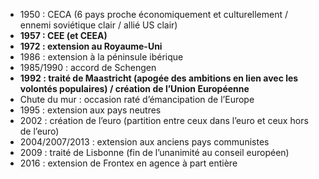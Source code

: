 * 1950 : CECA (6 pays proche économiquement et culturellement / ennemi soviétique clair / allié US clair)
* **1957 : CEE (et CEEA)**
* **1972 : extension au Royaume-Uni**
* 1986 : extension à la péninsule ibérique
* 1985/1990 : accord de Schengen
* **1992 : traité de Maastricht (apogée des ambitions en lien avec les volontés populaires) / création de l’Union Européenne**
* Chute du mur : occasion raté d’émancipation de l’Europe
* 1995 : extension aux pays neutres
* 2002 : création de l’euro (partition entre ceux dans l’euro et ceux hors de l’euro)
* 2004/2007/2013 : extension aux anciens pays communistes
* 2009 : traité de Lisbonne (fin de l’unanimité au conseil européen)
* 2016 : extension de Frontex en agence à part entière